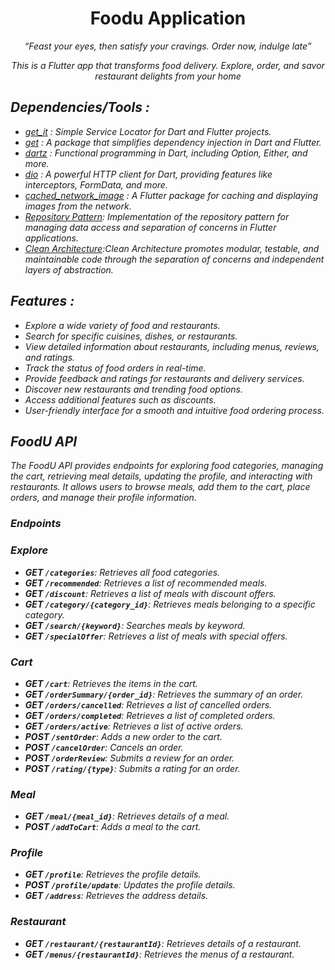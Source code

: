 <h1 align="center">Foodu Application</h1>
<p align="center">  
<i>“Feast your eyes, then satisfy your cravings. Order now, indulge late” <i>

<p align="center">This is a Flutter app that transforms food delivery. Explore, order, and savor restaurant delights from your home</p>
</p>

## Dependencies/Tools :
- [get_it](https://pub.dev/packages/get_it) : Simple Service Locator for Dart and Flutter projects.
- [get](https://pub.dev/packages/get) : A package that simplifies dependency injection in Dart and Flutter.
- [dartz](https://pub.dev/packages/dartz) : Functional programming in Dart, including Option, Either, and more.
- [dio](https://pub.dev/packages/dio) : A powerful HTTP client for Dart, providing features like interceptors, FormData, and more.
- [cached_network_image](https://pub.dev/packages/cached_network_image) : A Flutter package for caching and displaying images from the network.
- [Repository Pattern](https://medium.com/@pererikbergman/repository-design-pattern-e28c0f3e4a30): Implementation of the repository pattern for managing data access and separation of concerns in Flutter applications.
- [Clean Architecture](https://medium.com/ruangguru/an-introduction-to-flutter-clean-architecture-ae00154001b0):Clean Architecture promotes modular, testable, and maintainable code through the separation of concerns and independent layers of abstraction.

  
## Features :

- Explore a wide variety of food and restaurants.
- Search for specific cuisines, dishes, or restaurants.
- View detailed information about restaurants, including menus, reviews, and ratings.
- Track the status of food orders in real-time.
- Provide feedback and ratings for restaurants and delivery services.
- Discover new restaurants and trending food options.
- Access additional features such as  discounts.
- User-friendly interface for a smooth and intuitive food ordering process.

## FoodU API

The FoodU API provides endpoints for exploring food categories, managing the cart, retrieving meal details, updating the profile, and interacting with restaurants. It allows users to browse meals, add them to the cart, place orders, and manage their profile information.

<h3 >Endpoints</h3>

### Explore

- **GET `/categories`**: Retrieves all food categories.
- **GET `/recommended`**: Retrieves a list of recommended meals.
- **GET `/discount`**: Retrieves a list of meals with discount offers.
- **GET `/category/{category_id}`**: Retrieves meals belonging to a specific category.
- **GET `/search/{keyword}`**: Searches meals by keyword.
- **GET `/specialOffer`**: Retrieves a list of meals with special offers.

### Cart

- **GET `/cart`**: Retrieves the items in the cart.
- **GET `/orderSummary/{order_id}`**: Retrieves the summary of an order.
- **GET `/orders/cancelled`**: Retrieves a list of cancelled orders.
- **GET `/orders/completed`**: Retrieves a list of completed orders.
- **GET `/orders/active`**: Retrieves a list of active orders.
- **POST `/sentOrder`**: Adds a new order to the cart.
- **POST `/cancelOrder`**: Cancels an order.
- **POST `/orderReview`**: Submits a review for an order.
- **POST `/rating/{type}`**: Submits a rating for an order.

### Meal

- **GET `/meal/{meal_id}`**: Retrieves details of a meal.
- **POST `/addToCart`**: Adds a meal to the cart.

### Profile

- **GET `/profile`**: Retrieves the profile details.
- **POST `/profile/update`**: Updates the profile details.
- **GET `/address`**: Retrieves the address details.

### Restaurant

- **GET `/restaurant/{restaurantId}`**: Retrieves details of a restaurant.
- **GET `/menus/{restaurantId}`**: Retrieves the menus of a restaurant.

  

